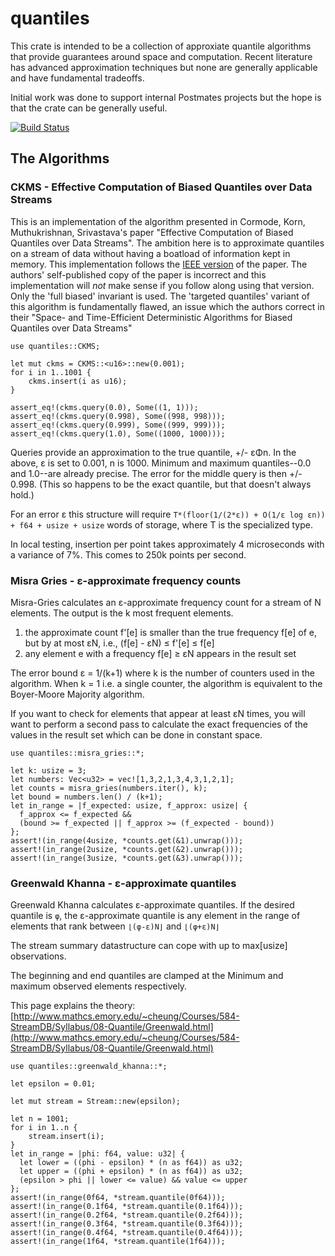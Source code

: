 # quantiles

This crate is intended to be a collection of approxiate quantile algorithms that
provide guarantees around space and computation. Recent literature has advanced
approximation techniques but none are generally applicable and have fundamental
tradeoffs.

Initial work was done to support internal Postmates projects but the hope is
that the crate can be generally useful.

[![Build Status](https://travis-ci.org/postmates/quantiles.svg?branch=master)](https://travis-ci.org/postmates/quantiles)

## The Algorithms

### CKMS - Effective Computation of Biased Quantiles over Data Streams

This is an implementation of the algorithm presented in Cormode, Korn,
Muthukrishnan, Srivastava's paper "Effective Computation of Biased Quantiles
over Data Streams". The ambition here is to approximate quantiles on a stream of
data without having a boatload of information kept in memory. This
implementation follows the
[IEEE version](http://ieeexplore.ieee.org/xpl/login.jsp?tp=&arnumber=1410103&url=http%3A%2F%2Fieeexplore.ieee.org%2Fxpls%2Fabs_all.jsp%3Farnumber%3D1410103)
of the paper. The authors' self-published copy of the paper is incorrect and
this implementation will _not_ make sense if you follow along using that
version. Only the 'full biased' invariant is used. The 'targeted quantiles'
variant of this algorithm is fundamentally flawed, an issue which the authors
correct in their "Space- and Time-Efficient Deterministic Algorithms for Biased
Quantiles over Data Streams"

```
use quantiles::CKMS;

let mut ckms = CKMS::<u16>::new(0.001);
for i in 1..1001 {
    ckms.insert(i as u16);
}

assert_eq!(ckms.query(0.0), Some((1, 1)));
assert_eq!(ckms.query(0.998), Some((998, 998)));
assert_eq!(ckms.query(0.999), Some((999, 999)));
assert_eq!(ckms.query(1.0), Some((1000, 1000)));
```

Queries provide an approximation to the true quantile, +/- εΦn. In the above, ε
is set to 0.001, n is 1000. Minimum and maximum quantiles--0.0 and 1.0--are
already precise. The error for the middle query is then +/- 0.998. (This so
happens to be the exact quantile, but that doesn't always hold.)

For an error ε this structure will require `T*(floor(1/(2*ε)) + O(1/ε log εn)) +
f64 + usize + usize` words of storage, where T is the specialized type.

In local testing, insertion per point takes approximately 4 microseconds with a
variance of 7%. This comes to 250k points per second.

### Misra Gries - ε-approximate frequency counts

Misra-Gries calculates an ε-approximate frequency count for a stream of N elements.
The output is the k most frequent elements.

1. the approximate count f'[e] is smaller than the true frequency f[e] of e, 
   but by at most εN, i.e., (f[e] - εN) ≤ f'[e] ≤ f[e]
2. any element e with a frequency f[e] ≥ εN appears in the result set
   
The error bound ε = 1/(k+1) where k is the number of counters used in the algorithm.
When k = 1 i.e. a single counter, the algorithm is equivalent to the
Boyer-Moore Majority algorithm.

If you want to check for elements that appear at least εN times, you will want
to perform a second pass to calculate the exact frequencies of the values in the
result set which can be done in constant space.

```
use quantiles::misra_gries::*;

let k: usize = 3;
let numbers: Vec<u32> = vec![1,3,2,1,3,4,3,1,2,1];
let counts = misra_gries(numbers.iter(), k);
let bound = numbers.len() / (k+1);
let in_range = |f_expected: usize, f_approx: usize| {
  f_approx <= f_expected &&
  (bound >= f_expected || f_approx >= (f_expected - bound))
};
assert!(in_range(4usize, *counts.get(&1).unwrap()));
assert!(in_range(2usize, *counts.get(&2).unwrap()));
assert!(in_range(3usize, *counts.get(&3).unwrap()));
```

### Greenwald Khanna - ε-approximate quantiles

Greenwald Khanna calculates ε-approximate quantiles.
If the desired quantile is `φ`, the ε-approximate
quantile is any element in the range of elements that rank
between `⌊(φ-ε)N⌋` and `⌊(φ+ε)N⌋`

The stream summary datastructure can cope with up to max[usize]
observations.

The beginning and end quantiles are clamped at the Minimum
and maximum observed elements respectively.

This page explains the theory:
[http://www.mathcs.emory.edu/~cheung/Courses/584-StreamDB/Syllabus/08-Quantile/Greenwald.html](http://www.mathcs.emory.edu/~cheung/Courses/584-StreamDB/Syllabus/08-Quantile/Greenwald.html)

```
use quantiles::greenwald_khanna::*;

let epsilon = 0.01;

let mut stream = Stream::new(epsilon);

let n = 1001;
for i in 1..n {
    stream.insert(i);
}
let in_range = |phi: f64, value: u32| {
  let lower = ((phi - epsilon) * (n as f64)) as u32;
  let upper = ((phi + epsilon) * (n as f64)) as u32;
  (epsilon > phi || lower <= value) && value <= upper
};
assert!(in_range(0f64, *stream.quantile(0f64)));
assert!(in_range(0.1f64, *stream.quantile(0.1f64)));
assert!(in_range(0.2f64, *stream.quantile(0.2f64)));
assert!(in_range(0.3f64, *stream.quantile(0.3f64)));
assert!(in_range(0.4f64, *stream.quantile(0.4f64)));
assert!(in_range(1f64, *stream.quantile(1f64)));
```